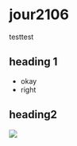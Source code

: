 # jour2106

testtest

## heading 1
* okay
* right

## heading2

![](https://s3-media2.fl.yelpcdn.com/bphoto/7BlRoSOG3AsAWHMPOaG7ng/ls.jpg)
